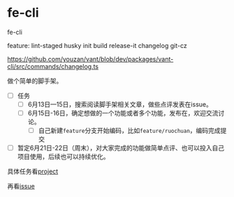 # fe-cli

fe-cli

feature:
lint-staged husky
init
build
release-it
changelog
git-cz

https://github.com/youzan/vant/blob/dev/packages/vant-cli/src/commands/changelog.ts

做个简单的脚手架。

- [ ] 任务
  - [ ] 6月13日—15日，搜索阅读脚手架相关文章，做些点评发表在issue。
  - [ ] 6月15日-16日，确定想做的一个功能或者多个功能，发布在，欢迎交流讨论。
    - [ ] 自己新建`feature`分支开始编码，比如`feature/ruochuan`，编码完成提交
- [ ] 暂定6月21日-22日（周末），对大家完成的功能做简单点评、也可以投入自己项目使用，后续也可以持续优化。

具体任务看[project](https://github.com/lxchuan12/fe-cli/projects)

再看[issue](https://github.com/lxchuan12/fe-cli/issues)
